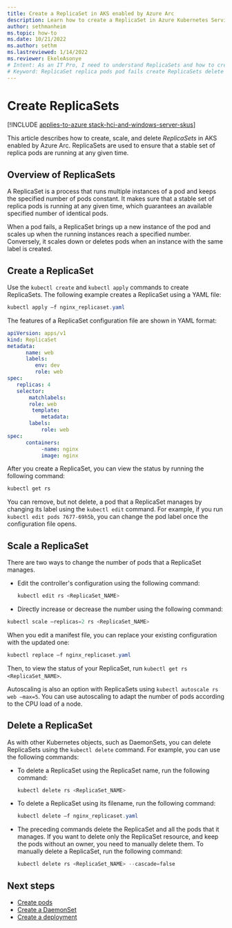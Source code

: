 ```yaml
---
title: Create a ReplicaSet in AKS enabled by Azure Arc
description: Learn how to create a ReplicaSet in Azure Kubernetes Service (AKS) enabled by Arc.
author: sethmanheim
ms.topic: how-to
ms.date: 10/21/2022
ms.author: sethm 
ms.lastreviewed: 1/14/2022
ms.reviewer: EkeleAsonye
# Intent: As an IT Pro, I need to understand ReplicaSets and how to create or delete them in order to manage pods in my AKS deployment. 
# Keyword: ReplicaSet replica pods pod fails create ReplicaSets delete ReplicaSets
---
```


# Create ReplicaSets

[!INCLUDE [applies-to-azure stack-hci-and-windows-server-skus](includes/aks-hci-applies-to-skus/aks-hybrid-applies-to-azure-stack-hci-windows-server-sku.md)]

This article describes how to create, scale, and delete *ReplicaSets* in AKS enabled by Azure Arc. ReplicaSets are used to ensure that a stable set of replica pods are running at any given time.

## Overview of ReplicaSets

A ReplicaSet is a process that runs multiple instances of a pod and keeps the specified number of pods constant. It makes sure that a stable set of replica pods is running at any given time, which guarantees an available specified number of identical pods.

When a pod fails, a ReplicaSet brings up a new instance of the pod and scales up when the running instances reach a specified number. Conversely, it scales down or deletes pods when an instance with the same label is created.

## Create a ReplicaSet

Use the `kubectl create` and `kubectl apply` commands to create ReplicaSets. The following example creates a ReplicaSet using a YAML file:

```powershell
kubectl apply –f nginx_replicaset.yaml
```

The features of a ReplicaSet configuration file are shown in YAML format:

```yaml
apiVersion: apps/v1  
kind: ReplicaSet  
metadata: 
      name: web
      labels: 
         env: dev
         role: web
spec:  
   replicas: 4
   selector: 
       matchlabels: 
       role: web
        template:
           metadata:
       labels:
           role: web
spec:  
      containers:  
           -name: nginx  
           image: nginx
```

After you create a ReplicaSet, you can view the status by running the following command:

```powershell
kubectl get rs
```

You can remove, but not delete, a pod that a ReplicaSet manages by changing its label using the `kubectl edit` command. For example, if you run `kubectl edit pods 7677-69h5b`, you can change the pod label once the configuration file opens.

## Scale a ReplicaSet

There are two ways to change the number of pods that a ReplicaSet manages.

- Edit the controller's configuration using the following command:

  ```powershell
  kubectl edit rs <ReplicaSet_NAME>
  ```

- Directly increase or decrease the number using the following command:

 ```powershell
 kubectl scale –replicas=2 rs <ReplicaSet_NAME>
 ```

When you edit a manifest file, you can replace your existing configuration with the updated one:

```powershell
kubectl replace –f nginx_replicaset.yaml
```

Then, to view the status of your ReplicaSet, run `kubectl get rs <ReplicaSet_NAME>`.

Autoscaling is also an option with ReplicaSets using `kubectl autoscale rs web –max=5`. You can use autoscaling to adapt the number of pods according to the CPU load of a node.

## Delete a ReplicaSet

As with other Kubernetes objects, such as DaemonSets, you can delete ReplicaSets using the `kubectl delete` command. For example, you can use the following commands:

- To delete a ReplicaSet using the ReplicaSet name, run the following command:

  ```powershell
  kubectl delete rs <ReplicaSet_NAME>
  ```

- To delete a ReplicaSet using its filename, run the following command:

  ```powershell
  kubectl delete –f nginx_replicaset.yaml
  ```

- The preceding commands delete the ReplicaSet and all the pods that it manages. If you want to delete only the ReplicaSet resource, and keep the pods without an owner, you need to manually delete them. To manually delete a ReplicaSet, run the following command:

  ```powershell
  kubectl delete rs <ReplicaSet_NAME> --cascade=false
  ```

## Next steps

- [Create pods](create-pods.md)
- [Create a DaemonSet](create-daemonsets.md)
- [Create a deployment](create-deployments.md)
